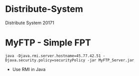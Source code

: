 # Distribute-System
Distribute System 20171
# MyFTP - Simple FPT 

```
java -Djava.rmi.server.hostname=45.77.42.51 -Djava.security.policy=securityPolicy -jar MyFTP_Server.jar 
```
- Use RMI in Java 
